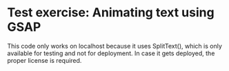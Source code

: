 # Test exercise: Animating text using GSAP
This code only works on localhost because it uses SplitText(), which is only available for testing and not for deployment. In case it gets deployed, the proper license is required.
